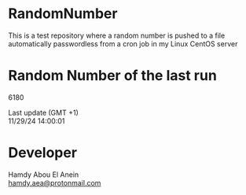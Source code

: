 # RandomNumber    
This is a test repository where a random number is pushed to a file automatically passwordless from a cron job in my Linux CentOS server    
# Random Number of the last run   
6180
      
Last update (GMT +1)    
11/29/24 14:00:01
# Developer    
Hamdy Abou El Anein   
hamdy.aea@protonmail.com
